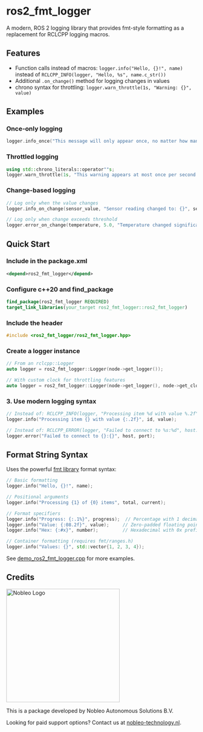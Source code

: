 <!-- Copyright (C) 2025 Nobleo Autonomous Solutions B.V. -->

# ros2_fmt_logger

A modern, ROS 2 logging library that provides fmt-style formatting as a replacement for RCLCPP logging macros.

## Features

- Function calls instead of macros: `logger.info("Hello, {}!", name)` instead of `RCLCPP_INFO(logger, "Hello, %s", name.c_str())`
- Additional `.on_change()` method for logging changes in values
- chrono syntax for throttling: `logger.warn_throttle(1s, "Warning: {}", value)`

## Examples

### Once-only logging

```cpp
logger.info_once("This message will only appear once, no matter how many times called");
```

### Throttled logging

```cpp
using std::chrono_literals::operator""s;
logger.warn_throttle(1s, "This warning appears at most once per second: {}", value);
```

### Change-based logging

```cpp
// Log only when the value changes
logger.info_on_change(sensor_value, "Sensor reading changed to: {}", sensor_value);

// Log only when change exceeds threshold
logger.error_on_change(temperature, 5.0, "Temperature changed significantly: {:.1f}°C", temperature);
```

## Quick Start

### Include in the package.xml

```xml
<depend>ros2_fmt_logger</depend>
```

### Configure c++20 and find_package

```cmake
find_package(ros2_fmt_logger REQUIRED)
target_link_libraries(your_target ros2_fmt_logger::ros2_fmt_logger)
```

### Include the header

```cpp
#include <ros2_fmt_logger/ros2_fmt_logger.hpp>
```

### Create a logger instance

```cpp
// From an rclcpp::Logger
auto logger = ros2_fmt_logger::Logger(node->get_logger());

// With custom clock for throttling features
auto logger = ros2_fmt_logger::Logger(node->get_logger(), node->get_clock());
```

### 3. Use modern logging syntax

```cpp
// Instead of: RCLCPP_INFO(logger, "Processing item %d with value %.2f", id, value);
logger.info("Processing item {} with value {:.2f}", id, value);

// Instead of: RCLCPP_ERROR(logger, "Failed to connect to %s:%d", host.c_str(), port);
logger.error("Failed to connect to {}:{}", host, port);
```

## Format String Syntax

Uses the powerful [fmt library](https://fmt.dev/latest/syntax.html) format syntax:

```cpp
// Basic formatting
logger.info("Hello, {}!", name);

// Positional arguments
logger.info("Processing {1} of {0} items", total, current);

// Format specifiers
logger.info("Progress: {:.1%}", progress);  // Percentage with 1 decimal
logger.info("Value: {:08.2f}", value);     // Zero-padded floating point
logger.info("Hex: {:#x}", number);         // Hexadecimal with 0x prefix

// Container formatting (requires fmt/ranges.h)
logger.info("Values: {}", std::vector{1, 2, 3, 4});
```

See [demo_ros2_fmt_logger.cpp](demo/demo_ros2_fmt_logger.cpp) for more examples.

## Credits

<!-- markdownlint-disable MD033 -->
<img src="https://nobleo-technology.nl/wp-content/uploads/2024/08/Nobleo_BG-paars_logo-wit-small.jpg" alt="Nobleo Logo" width="300"/>
<!-- markdownlint-enable MD033 -->

This is a package developed by Nobleo Autonomous Solutions B.V.

Looking for paid support options? Contact us at [nobleo-technology.nl](https://nobleo-technology.nl).

